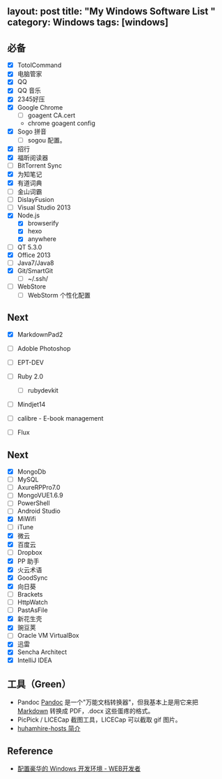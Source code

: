 layout: post
title: "My Windows Software List "
category: Windows
tags: [windows]
---

## 必备

- [x] TotolCommand
- [x] 电脑管家
- [x] QQ
- [x] QQ 音乐
- [x] 2345好压
- [x] Google Chrome
    - [ ]  goagent CA.cert
    - chrome goagent config
- [x] Sogo 拼音
    - [ ] sogou 配置。
- [x] 招行
- [x] 福昕阅读器
- [ ] BitTorrent Sync <input type='hidden' value='UH4Z3PIMHCG2HL6NXGBKTSI2WX2WHAWE' />
- [x] 为知笔记
- [x] 有道词典
- [ ] 金山词霸
- [ ] DislayFusion
- [ ] Visual Studio 2013
- [x] Node.js
    - [x] browserify
    - [x] hexo
    - [x] anywhere
- [ ] QT 5.3.0
- [x] Office 2013
- [ ] Java7/Java8
- [x] Git/SmartGit
    - [ ] ~/.ssh/
- [ ] WebStore
    - [ ] WebStorm 个性化配置

## Next

- [x] MarkdownPad2
- [ ] Adoble Photoshop
- [ ] EPT-DEV
- [ ] Ruby 2.0
    - [ ] rubydevkit
- [ ] Mindjet14
- [ ] calibre - E-book management
- [ ] Flux


## Next

- [x] MongoDb
- [ ] MySQL
- [ ] AxureRPPro7.0
- [ ] MongoVUE1.6.9
- [ ] PowerShell
- [ ] Android Studio
- [x] MiWifi
- [ ] iTune
- [x] 微云
- [x] 百度云
- [ ] Dropbox
- [x] PP 助手
- [x] 火云术语
- [x] GoodSync
- [x] 向日葵
- [ ] Brackets
- [ ] HttpWatch
- [ ] PastAsFile
- [x] 新花生壳
- [x] 豌豆荚
- [ ] Oracle VM VirtualBox
- [x] 迅雷
- [x] Sencha Architect
- [x] IntelliJ IDEA

## 工具（Green）

- Pandoc [Pandoc](http://johnmacfarlane.net/pandoc/ "Pandoc") 是一个"万能文档转换器"，但我基本上是用它来把 [Markdown](http://daringfireball.net/projects/markdown/ "Markdown") 转换成 PDF，.docx 这些蛋疼的格式。
- PicPick / LICECap 截图工具，LICECap 可以截取 gif 图片。
- [huhamhire-hosts 简介](https://hosts.huhamhire.com/introduction.html)

## Reference

- [配置豪华的 Windows 开发环境 - WEB开发者](http://www.admin10000.com/document/4724.html)
